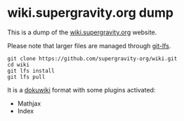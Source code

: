# wiki.supergravity.org dump

This is a dump of the [wiki.supergravity.org](https://wiki.supergravity.org) website.

Please note that larger files are managed through [git-lfs](https://git-lfs.github.com/).
```
git clone https://github.com/supergravity-org/wiki.git
cd wiki
git lfs install
git lfs pull
```


It is a [dokuwiki](https://www.dokuwiki.org) format with some plugins activated:
 - Mathjax
 - Index

